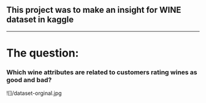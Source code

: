 ## This project was to make an insight for WINE dataset in kaggle 

--------------------------------
# The question:
### Which wine attributes are related to customers rating wines as good and bad?

![]/dataset-orginal.jpg

